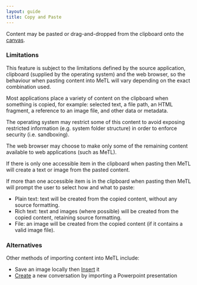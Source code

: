 ```yaml
---
layout: guide
title: Copy and Paste
---
```


Content may be pasted or drag-and-dropped from the clipboard onto the [canvas](guide-canvas.html).  

### Limitations

This feature is subject to the limitations defined by the source application, clipboard (supplied by the operating system) 
and the web browser, so the behaviour when pasting content into MeTL will vary depending on the exact combination used.
  
Most applications place a variety of content on the clipboard when something is copied, for example: selected text, 
a file path, an HTML fragment, a reference to an image file, and other data or metadata.
 
The operating system may restrict some of this content to avoid exposing restricted information 
(e.g. system folder structure) in order to enforce security (i.e. sandboxing).
  
The web browser may choose to make only some of the remaining content available to web applications (such as MeTL).

If there is only one accessible item in the clipboard when pasting then MeTL will create a text or image from 
the pasted content.

If more than one accessible item is in the clipboard when pasting then MeTL will prompt the user to 
select how and what to paste:

- Plain text: text will be created from the copied content, without any source formatting.
- Rich text: text and images (where possible) will be created from the copied content, retaining source formatting.
- File: an image will be created from the copied content (if it contains a valid image file).

### Alternatives

Other methods of importing content into MeTL include:
  
- Save an image locally then [Insert](guide-image.html) it 
- [Create](guide-conversation.html) a new conversation by importing a Powerpoint presentation 